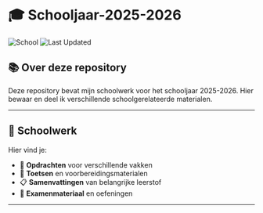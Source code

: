 # 🎓 Schooljaar-2025-2026 

![School](https://img.shields.io/badge/School-2025--2026-blue)
![Last Updated](https://img.shields.io/badge/Laatst%20bijgewerkt-1%20september%202025-green)

## 📚 Over deze repository

Deze repository bevat mijn schoolwerk voor het schooljaar 2025-2026. Hier bewaar en deel ik verschillende schoolgerelateerde materialen.

---

## 📝 Schoolwerk

Hier vind je:
- 📓 **Opdrachten** voor verschillende vakken
- 📝 **Toetsen** en voorbereidingsmaterialen
- 📋 **Samenvattingen** van belangrijke leerstof
- 🧪 **Examenmateriaal** en oefeningen

---
